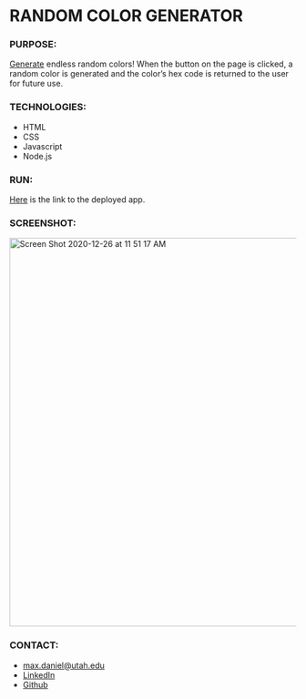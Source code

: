 # RANDOM COLOR GENERATOR

### PURPOSE:
[Generate](https://findyourcolor.herokuapp.com/) endless random colors! When the button on the page is clicked, a random color is generated and the color’s hex code is returned to the user for future use.

### TECHNOLOGIES:
* HTML
* CSS
* Javascript
* Node.js

### RUN:
[Here](https://findyourcolor.herokuapp.com/) is the link to the deployed app.  

### SCREENSHOT:
<img width="682" alt="Screen Shot 2020-12-26 at 11 51 17 AM" src="https://user-images.githubusercontent.com/67847591/103179665-25da3c00-4843-11eb-83f2-ede6c42444d7.png">

### CONTACT:
* max.daniel@utah.edu
* [LinkedIn](https://www.linkedin.com/in/maximilian-daniel1/ "Link to LinkedIn page")
* [Github](https://github.com/maxonemillion "Link to Github page")
